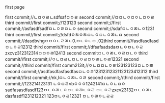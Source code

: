 first page

first commit;//ㄴㅁㅇㄹㄴsdfsafㅁㅇㄹ
second commit;//ㅁㅁㄴㅇㅁㅇㄴㅁㅇㄹ
third commit//first commit;//123123
second commit;//first commit;//asfasdfsadfㅁㄴㅇㄹㅁㄴㅇ
second commit;//sdafㅁㄴㅇㄻㄴㅇ1231
third commit//first commit;//dsfdㅇㅀㅇㅀㅁㄴㅇㅁㄴㅇㄻㄴㅁ
second commit;//dasdbvhgㅁㅁㅇㄴㄹㄻㄴ0.ㅁㄴㅇㄴㅁ
.02third commit//fasdfasdfasdㅁㄴㅇㄹ12312
third commit//first commit;//dfsafsadsdaㅁㄴㅇㅁㄴㅇㄹzxcvz312312314ㅁㅁㅇㄻ12413
second commitㅁㄴㅇㄻㄴㅇㄹㅁㄴㅇ
third commit//first commit;//ㅇㄴㅁㄹㄴㅁㄴㅇㄹㅁㅇㄻㄴㅇㄻ12321
second commit;//third commit//first comm213it;//ㅇㄴㅁㅁㄴㅇㄹ123123123ㅁㄴㅇㄻ
second commit;//asdfasdfasfasdfasㅁㄴㅇㄹ12312312321123123412312
third commit//first commit;//nk,lㅁㄴㅇㄻㄴㅇㄹ
second commit;//third commit//first commit;//123214123131
ㄴㅇㅁㄹvbㅇㅇㅇ1242141ㅁㄴㅇㄴㅁㅇ
sadfasasdfasdf123ㅁㄴㅇㄻㄴㅇㅁㄴㅇㄻㄴㅇㄹ
ㅁㄴㅇㄹzxcv23132ㅁㄴㅇㄻㄴ
dasfasdf1231212321
123ㅁㄴㅇㄹ12321
ㅁㄴㅇㄻㅇㄴㄹㄹ
